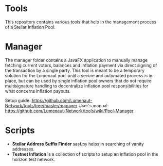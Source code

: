 # Tools
This repository contains various tools that help in the management process of a Stellar Inflation Pool.

# Manager
The manager folder contains a JavaFX application to manually manage fetching current voters, balances and inflation payment via direct signing of the transaction by a single party. This tool is meant to be a temporary solution for the Lumenaut pool until a secure and automated process is in place, but can be used by single inflation pool owners that do not require multisignature handling to decentralize inflation pool responsibilities for what concerns inflation payouts.

Setup guide: https://github.com/Lumenaut-Network/tools/tree/master/manager
User's manual: https://github.com/Lumenaut-Network/tools/wiki/Pool-Manager

# Scripts
* **Stellar Address Suffix Finder** sasf.py helps in searching of vanity addresses.
* **Testnet Inflation** is a collection of scripts to setup an inflation pool in the horizon test network.
